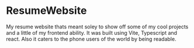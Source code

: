 # ResumeWebsite
My resume website thats meant soley to show off some of my cool projects and a little of my frontend ability. It was built using Vite, Typescript and react. Also it caters to the phone users of the world by being readable.
